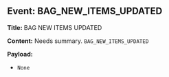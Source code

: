 ## Event: BAG_NEW_ITEMS_UPDATED

**Title:** BAG NEW ITEMS UPDATED

**Content:**
Needs summary.
`BAG_NEW_ITEMS_UPDATED`

**Payload:**
- `None`